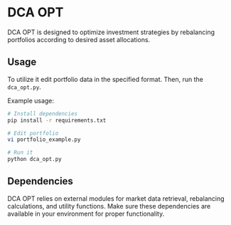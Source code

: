 # DCA OPT

DCA OPT is designed to optimize investment strategies by rebalancing portfolios according to desired asset allocations.

## Usage

To utilize it edit portfolio data in the specified format. Then, run the `dca_opt.py`.

Example usage:

```bash
# Install dependencies
pip install -r requirements.txt

# Edit portfolio
vi portfolio_example.py

# Run it
python dca_opt.py
```

## Dependencies

DCA OPT relies on external modules for market data retrieval, rebalancing calculations, and utility functions. Make sure these dependencies are available in your environment for proper functionality.
